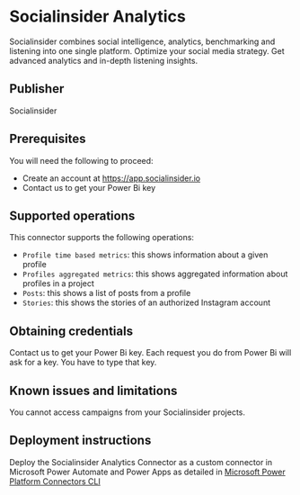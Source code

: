 # Socialinsider Analytics

Socialinsider combines social intelligence, analytics, benchmarking and listening into one single platform.
Optimize your social media strategy. Get advanced analytics and in-depth listening insights.

## Publisher 
Socialinsider

## Prerequisites
You will need the following to proceed:
- Create an account at https://app.socialinsider.io
- Contact us to get your Power Bi key

## Supported operations
This connector supports the following operations:
- `Profile time based metrics`: this shows information about a given profile
- `Profiles aggregated metrics`: this shows aggregated information about profiles in a project
- `Posts`: this shows a list of posts from a profile
- `Stories`: this shows the stories of an authorized Instagram account

## Obtaining credentials
Contact us to get your Power Bi key. Each request you do from Power Bi will ask for a key. You have to type that key.

## Known issues and limitations
You cannot access campaigns from your Socialinsider projects.

## Deployment instructions
Deploy the Socialinsider Analytics Connector as a custom connector in Microsoft Power Automate and Power Apps as detailed in [Microsoft Power Platform Connectors CLI](https://docs.microsoft.com/en-us/connectors/custom-connectors/paconn-cli)